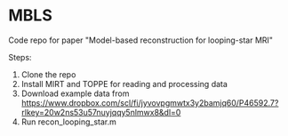 # MBLS
Code repo for paper "Model-based reconstruction for looping-star MRI"

Steps:

1. Clone the repo
2. Install MIRT and TOPPE for reading and processing data
3. Download example data from https://www.dropbox.com/scl/fi/jyvovpgmwtx3y2bamjq60/P46592.7?rlkey=20w2ns53u57nuyjqqy5nlmwx8&dl=0
4. Run recon_looping_star.m
